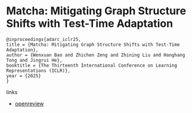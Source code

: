 # Matcha: Mitigating Graph Structure Shifts with Test-Time Adaptation

```
@inproceedings{adarc_iclr25,
title = {Matcha: Mitigating Graph Structure Shifts with Test-Time Adaptation},
author = {Wenxuan Bao and Zhichen Zeng and Zhining Liu and Hanghang Tong and Jingrui He},
booktitle = {The Thirteenth International Conference on Learning Representations (ICLR)},
year = {2025}
}
```

links
- [openreview](https://openreview.net/forum?id=EpgoFFUM2q)
